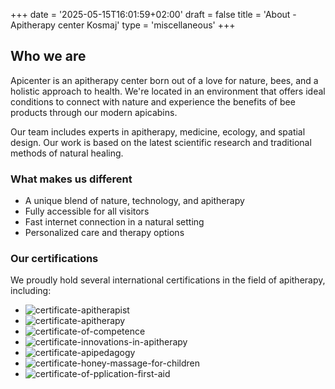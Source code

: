 +++
date = '2025-05-15T16:01:59+02:00'
draft = false
title = 'About - Apitherapy center Kosmaj'
type = 'miscellaneous'
+++

## Who we are

Apicenter is an apitherapy center born out of a love for nature, bees, and a holistic approach to health. We're located in an environment that offers ideal conditions to connect with nature and experience the benefits of bee products through our modern apicabins.

Our team includes experts in apitherapy, medicine, ecology, and spatial design. Our work is based on the latest scientific research and traditional methods of natural healing.

### What makes us different

- A unique blend of nature, technology, and apitherapy
- Fully accessible for all visitors
- Fast internet connection in a natural setting
- Personalized care and therapy options

### Our certifications

We proudly hold several international certifications in the field of apitherapy, including:

- ![certificate-apitherapist](/images/certificates/apiterapeut-30.jpeg)
- ![certificate-apitherapy](/images/certificates/sertifikat-apiterapija-30.jpeg)
- ![certificate-of-competence](/images/certificates/sertifikat-kompententnosti-30.jpeg)
- ![certificate-innovations-in-apitherapy](/images/certificates/sertifikat-novine-u-apiterapiji-30.jpeg)
- ![certificate-apipedagogy](/images/certificates/apipedagogija-30.jpeg)
- ![certificate-honey-massage-for-children](/images/certificates/masaza-medom-za-decu-30.jpeg)
- ![certificate-of-pplication-first-aid](/images/certificates/sertifikat-med-info-30.jpeg)
